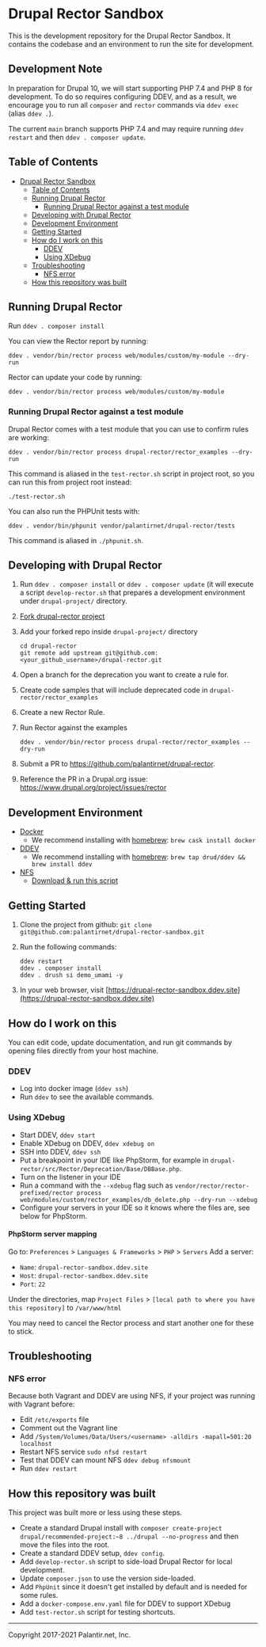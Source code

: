 # Drupal Rector Sandbox

This is the development repository for the Drupal Rector Sandbox. It contains the codebase and an environment to run the site for development.

## Development Note

In preparation for Drupal 10, we will start supporting PHP 7.4 and PHP 8 for development. To do so requires configuring DDEV, and as a result, we encourage you to run all `composer` and `rector` commands via `ddev exec` (alias `ddev .`).

The current `main` branch supports PHP 7.4 and may require running `ddev restart` and then `ddev . composer update`.

## Table of Contents

- [Drupal Rector Sandbox](#drupal-rector-sandbox)
  - [Table of Contents](#table-of-contents)
  - [Running Drupal Rector](#running-drupal-rector)
    - [Running Drupal Rector against a test module](#running-drupal-rector-against-a-test-module)
  - [Developing with Drupal Rector](#developing-with-drupal-rector)
  - [Development Environment](#development-environment)
  - [Getting Started](#getting-started)
  - [How do I work on this](#how-do-i-work-on-this)
    - [DDEV](#ddev)
    - [Using XDebug](#using-xdebug)
  - [Troubleshooting](#troubleshooting)
    - [NFS error](#nfs-error)
  - [How this repository was built](#how-this-repository-was-built)

## Running Drupal Rector

Run `ddev . composer install`

You can view the Rector report by running:

`ddev . vendor/bin/rector process web/modules/custom/my-module --dry-run`

Rector can update your code by running:

`ddev . vendor/bin/rector process web/modules/custom/my-module`

### Running Drupal Rector against a test module

Drupal Rector comes with a test module that you can use to confirm rules are working:

`ddev . vendor/bin/rector process drupal-rector/rector_examples --dry-run`

This command is aliased in the `test-rector.sh` script in project root, so you can run this from project root instead:

`./test-rector.sh`

You can also run the PHPUnit tests with:

`ddev . vendor/bin/phpunit vendor/palantirnet/drupal-rector/tests`

This command is aliased in `./phpunit.sh`.

## Developing with Drupal Rector

1. Run `ddev . composer install` or `ddev . composer update` (it will execute a script `develop-rector.sh` that prepares a development
environment under `drupal-project/` directory.
1. [Fork drupal-rector project](https://github.com/palantirnet/drupal-rector/fork)
1. Add your forked repo inside `drupal-project/` directory

    ```console
    cd drupal-rector
    git remote add upstream git@github.com:<your_github_username>/drupal-rector.git
    ```

1. Open a branch for the deprecation you want to create a rule for.
1. Create code samples that will include deprecated code in `drupal-rector/rector_examples`
1. Create a new Rector Rule.
1. Run Rector against the examples

    ```console
    ddev . vendor/bin/rector process drupal-rector/rector_examples --dry-run
    ```

1. Submit a PR to https://github.com/palantirnet/drupal-rector.
2. Reference the PR in a Drupal.org issue: https://www.drupal.org/project/issues/rector

## Development Environment

* [Docker](https://ddev.readthedocs.io/en/stable/users/docker_installation/)
  * We recommend installing with [homebrew](https://brew.sh/): `brew cask install docker`
* [DDEV](https://ddev.readthedocs.io/en/stable/#installation)
  * We recommend installing with [homebrew](https://brew.sh/): `brew tap drud/ddev && brew install ddev`
* [NFS](https://ddev.readthedocs.io/en/stable/users/performance/#macos-nfs-setup)
  * [Download & run this script](https://raw.githubusercontent.com/drud/ddev/master/scripts/macos_ddev_nfs_setup.sh)

## Getting Started

1. Clone the project from github: `git clone git@github.com:palantirnet/drupal-rector-sandbox.git`

1. Run the following commands:

    ```console
    ddev restart
    ddev . composer install
    ddev . drush si demo_umami -y
    ```

1. In your web browser, visit [https://drupal-rector-sandbox.ddev.site](https://drupal-rector-sandbox.ddev.site)

## How do I work on this

You can edit code, update documentation, and run git commands by opening files directly from your host machine.

### DDEV

* Log into docker image (`ddev ssh`)
* Run `ddev` to see the available commands.

### Using XDebug

- Start DDEV, `ddev start`
- Enable XDebug on DDEV, `ddev xdebug on`
- SSH into DDEV, `ddev ssh`
- Put a breakpoint in your IDE like PhpStorm, for example in `drupal-rector/src/Rector/Deprecation/Base/DBBase.php`.
- Turn on the listener in your IDE
- Run a command with the `--xdebug` flag such as `vendor/rector/rector-prefixed/rector process web/modules/custom/rector_examples/db_delete.php --dry-run --xdebug`
- Configure your servers in your IDE so it knows where the files are, see below for PhpStorm.

#### PhpStorm server mapping

Go to: `Preferences` > `Languages & Frameworks` > `PHP` > `Servers`
Add a server:
- `Name`: `drupal-rector-sandbox.ddev.site`
- `Host`: `drupal-rector-sandbox.ddev.site`
- `Port`: `22`

Under the directories, map `Project Files` > `[local path to where you have this repository]` to `/var/www/html`

You may need to cancel the Rector process and start another one for these to stick.

## Troubleshooting

### NFS error

Because both Vagrant and DDEV are using NFS, if your project was running with Vagrant before:

* Edit `/etc/exports` file
* Comment out the Vagrant line
* Add `/System/Volumes/Data/Users/<username> -alldirs -mapall=501:20 localhost`
* Restart NFS service `sudo nfsd restart`
* Test that DDEV can mount NFS `ddev debug nfsmount`
* Run `ddev restart`

## How this repository was built

This project was built more or less using these steps.

- Create a standard Drupal install with `composer create-project drupal/recommended-project:~8 ../drupal --no-progress` and then move the files into the root.
- Create a standard DDEV setup, `ddev config`.
- Add `develop-rector.sh` script to side-load Drupal Rector for local development.
- Update `composer.json` to use the version side-loaded.
- Add `PhpUnit` since it doesn't get installed by default and is needed for some rules.
- Add a `docker-compose.env.yaml` file for DDEV to support XDebug
- Add `test-rector.sh` script for testing shortcuts.

----
Copyright 2017-2021 Palantir.net, Inc.
